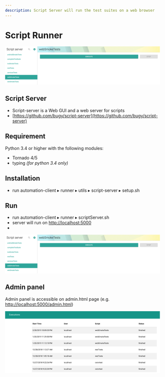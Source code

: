 ```yaml
---
description: Script Server will run the test suites on a web browser
---
```


# Script Runner



![](../.gitbook/assets/image%20%284%29.png)

## Script Server

* Script-server is a Web GUI and a web server for scripts
* [https://github.com/bugy/script-server](https://github.com/bugy/script-server)

## Requirement

Python 3.4 or higher with the following modules:

* Tornado 4/5
* typing _\(for python 3.4 only\)_

## Installation

* run ⁨automation-client⁩ ▸ ⁨runner⁩ ▸ ⁨utils⁩ ▸ ⁨script-server⁩ ▸ setup.sh ⁨

## Run

* run ⁨automation-client⁩ ▸ ⁨runner⁩ ▸ scriptServer.sh
* server will run on [http://localhost:5000](http://localhost:5000/)
* 
![](../.gitbook/assets/image%20%284%29.png)

## Admin panel

Admin panel is accessible on admin.html page \(e.g. [http://localhost:5000/admin.html](http://localhost:5000/admin.html)\)

![](../.gitbook/assets/image%20%285%29.png)

